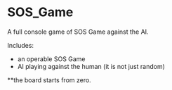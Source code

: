 # SOS_Game
A full console game of SOS Game against the AI. 

Includes:
- an operable SOS Game
- AI playing against the human (it is not just random)

**the board starts from zero. 
